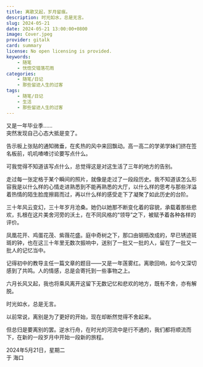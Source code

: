 ```yaml
---
title: 离歌又起，岁月留痕。　
description: 时光如水，总是无言。
slug: 2024-05-21
date: 2024-05-21 13:00:00+0800
image: Cover.jpeg
provider: gitalk
card: summary
license: No open licensing is provided.
keywords:
    - 随笔
    - 恍惚交错落花雨
categories:
    - 随笔/日记
    - 那些留迹人生的过客
tags:
    - 随笔/日记
    - 生活
    - 那些留迹人生的过客
---
```


又是一年毕业季……  
突然发现自己心态大抵是变了。  

告示板上张贴的通知微垂，在炙热的风中来回飘动。高一高二的学弟学妹们挤在签名板前，叽叽喳喳讨论要写点什么。

可我觉得不知道该写点什么，总觉得这是对这生活了三年的地方的告别。

走过每一张定格于某个瞬间的照片，就像是走过了一段段历史。我不知道该怎么形容我是以什么样的心情走进熟悉到不能再熟悉的大厅，以什么样的思考与那些洋溢着热情的陌生脸庞擦肩而过，再以什么样的感受走下了凝聚了如此历史的台阶。

三十年风云变幻，三十年岁月沧桑。她仍以她那不断变化着的容貌，承载着那些悲欢，扎根在这片美舍河旁的沃土，在不同风格的“领导”之下，被赋予着各种各样的评价。

凤凰花开、鸡蛋花茂、紫薇花盛。庭中奇树之下，那口由钢瓶改成的，早已锈迹斑斑的钟，也在这三十年里无数次振响中，送别了一批又一批的人，留在了一批又一批人的记忆当中。

记得初中的教导主任一篇文章的题目——又是一年莲雾红。离歌回响，如今又深切感到了共鸣。人的情感，总是会寄托到一些事物之上。

六月长风又起，我也将乘风离开这留下无数记忆和悲欢的地方，既有不舍，亦有解脱。

时光如水，总是无言。

以前常说，离别是为了更好的开始，现在却断然觉得不舍起来。

但总归是要离别的罢。逆水行舟，在时光的河流中是行不通的，我们都将顺流而下，在新的一段岁月中开始一段新的旅程。


2024年5月21日，星期二  
于 海口
